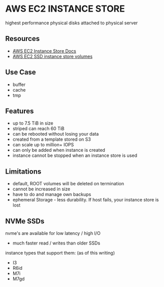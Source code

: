 # AWS EC2 INSTANCE STORE
highest performance physical disks attached to physical server

## Resources

- [AWS EC2 Instance Store Docs](https://docs.aws.amazon.com/AWSEC2/latest/UserGuide/InstanceStorage.html)
- [AWS EC2 SSD instance store volumes](https://docs.aws.amazon.com/AWSEC2/latest/UserGuide/ssd-instance-store.html)

## Use Case

- buffer
- cache
- tmp

## Features

- up to 7.5 TiB in size
- striped can reach 60 TiB
- can be rebooted without losing your data
- created from a template stored on S3
- can scale up to million+ IOPS
- can only be added when instance is created
- instance cannot be stopped when an instance store is used

## Limitations

- default, ROOT volumes will be deleted on termination
- cannot be increased in size
- have to do and manage own backups
- ephemeral Storage - less durability. If host fails, your instance store is lost

## NVMe SSDs
nvme's are available for low latency / high I/O
- much faster read / writes than older SSDs

instance types that support them: (as of this writing)
- I3
- R6id
- M7i
- M7gd
